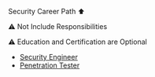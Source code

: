 Security Career Path ⬆️

⚠️ Not Include Responsibilities

⚠️ Education and Certification are Optional

* [Security Engineer](https://github.com/rezaduty/security-career-path/blob/master/Security_Engineer.md)
* [Penetration Tester](https://github.com/rezaduty/security-career-path/blob/master/Penetration_Tester.md)
